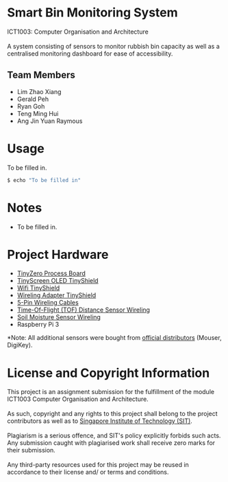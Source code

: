 # Smart Bin Monitoring System
ICT1003: Computer Organisation and Architecture
<br /><br />
A system consisting of sensors to monitor rubbish bin capacity as well as a centralised monitoring dashboard for ease of accessibility.

## Team Members
- Lim Zhao Xiang
- Gerald Peh
- Ryan Goh
- Teng Ming Hui
- Ang Jin Yuan Raymous

# Usage
To be filled in.
```bash
$ echo "To be filled in"
```

# Notes
- To be filled in.

# Project Hardware
- [TinyZero Process Board](https://tinycircuits.com/collections/processors/products/tinyzero-processor)
- [TinyScreen OLED TinyShield](https://tinycircuits.com/collections/leds-displays/products/tinyscreen)
- [Wifi TinyShield](https://tinycircuits.com/collections/communication/products/wifi-tinyshield-atwinc1500)
- [Wireling Adapter TinyShield](https://tinycircuits.com/collections/wireling-processors/products/wireling-adapter-tinyshield)
- [5-Pin Wireling Cables](https://tinycircuits.com/collections/wireling-accessories/products/5-pin-extension-cable)
- [Time-Of-Flight (TOF) Distance Sensor Wireling](https://tinycircuits.com/collections/wireling-sensors/products/tof-distance-sensor-wireling-vl53l0x)
- [Soil Moisture Sensor Wireling](https://tinycircuits.com/collections/wireling-sensors/products/moisture-sensor-wireling)
- Raspberry Pi 3

*Note: All additional sensors were bought from [official distributors](https://tinycircuits.com/pages/https-tinycircuits-com-pages-our-distributors) (Mouser, DigiKey). 

# License and Copyright Information
This project is an assignment submission for the fulfillment of the module ICT1003 Computer Organisation and Architecture.
<br /><br />
As such, copyright and any rights to this project shall belong to the project contributors as well as to [Singapore Institute of Technology (SIT)](https://www.singaporetech.edu.sg/).
<br /><br />
Plagiarism is a serious offence, and SIT's policy explicitly forbids such acts. Any submission caught with plagiarised work shall receive zero marks for their submission.
<br /><br />
Any third-party resources used for this project may be reused in accordance to their license and/ or terms and conditions.
